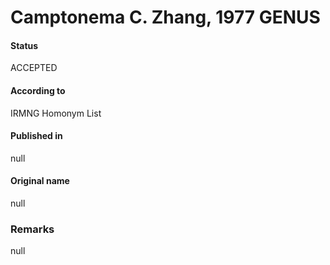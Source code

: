 Camptonema C. Zhang, 1977 GENUS
=======

#### Status
ACCEPTED

#### According to
IRMNG Homonym List

#### Published in
null

#### Original name
null

### Remarks
null